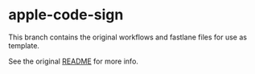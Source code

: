 # apple-code-sign

This branch contains the original workflows and fastlane files for use as template.

See the original [README](https://github.com/starburst997/apple-code-sign) for more info.